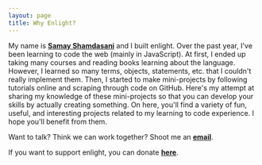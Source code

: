 ```yaml
---
layout: page
title: Why Enlight?
---
```


My name is **[Samay Shamdasani](https://shamdasani.org)** and I built enlight. Over the past year, I've been learning to code the web (mainly in JavaScript). At first, I ended up taking many courses and reading books learning about the language. However, I learned so many terms, objects, statements, etc. that I couldn't really implement them. Then, I started to make mini-projects by following tutorials online and scraping through code on GitHub. Here's my attempt at sharing my knowledge of these mini-projects so that you can develop your skills by actually creating something. On here, you'll find a variety of fun, useful, and interesting projects related to my learning to code experience. I hope you'll benefit from them.

Want to talk? Think we can work together? Shoot me an **[email](mailto:hi@shamdasani.org)**. 

If you want to support enlight, you can donate **[here](https://www.paypal.me/shamdasani)**.